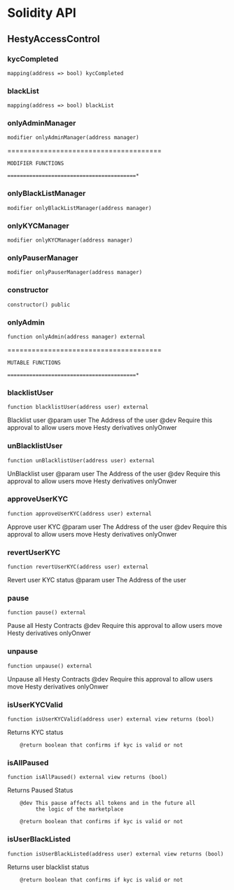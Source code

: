 # Solidity API

## HestyAccessControl

### kycCompleted

```solidity
mapping(address => bool) kycCompleted
```

### blackList

```solidity
mapping(address => bool) blackList
```

### onlyAdminManager

```solidity
modifier onlyAdminManager(address manager)
```

======================================

    MODIFIER FUNCTIONS

    =========================================*

### onlyBlackListManager

```solidity
modifier onlyBlackListManager(address manager)
```

### onlyKYCManager

```solidity
modifier onlyKYCManager(address manager)
```

### onlyPauserManager

```solidity
modifier onlyPauserManager(address manager)
```

### constructor

```solidity
constructor() public
```

### onlyAdmin

```solidity
function onlyAdmin(address manager) external
```

======================================

    MUTABLE FUNCTIONS

    =========================================*

### blacklistUser

```solidity
function blacklistUser(address user) external
```

Blacklist user
        @param user The Address of the user
        @dev Require this approval to allow users move Hesty derivatives
             onlyOnwer

### unBlacklistUser

```solidity
function unBlacklistUser(address user) external
```

UnBlacklist user
        @param user The Address of the user
        @dev Require this approval to allow users move Hesty derivatives
             onlyOnwer

### approveUserKYC

```solidity
function approveUserKYC(address user) external
```

Approve user KYC
                @param user The Address of the user
        @dev Require this approval to allow users move Hesty derivatives
             onlyOnwer

### revertUserKYC

```solidity
function revertUserKYC(address user) external
```

Revert user KYC status
      @param user The Address of the user

### pause

```solidity
function pause() external
```

Pause all Hesty Contracts
        @dev Require this approval to allow users move Hesty derivatives
             onlyOnwer

### unpause

```solidity
function unpause() external
```

Unpause all Hesty Contracts
        @dev Require this approval to allow users move Hesty derivatives
             onlyOnwer

### isUserKYCValid

```solidity
function isUserKYCValid(address user) external view returns (bool)
```

Returns KYC status

        @return boolean that confirms if kyc is valid or not

### isAllPaused

```solidity
function isAllPaused() external view returns (bool)
```

Returns Paused Status

        @dev This pause affects all tokens and in the future all
             the logic of the marketplace

        @return boolean that confirms if kyc is valid or not

### isUserBlackListed

```solidity
function isUserBlackListed(address user) external view returns (bool)
```

Returns user blacklist status

        @return boolean that confirms if kyc is valid or not

